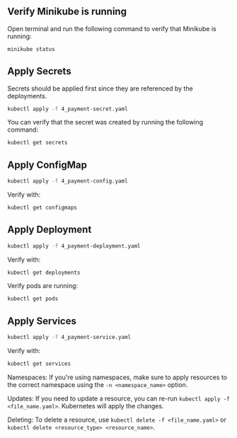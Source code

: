 ## Verify Minikube is running
Open terminal and run the following command to verify that Minikube is running:
```bash
minikube status
```

## Apply Secrets
Secrets should be applied first since they are referenced by the deployments.
```bash
kubectl apply -f 4_payment-secret.yaml
```
You can verify that the secret was created by running the following command:
```bash
kubectl get secrets
```

## Apply ConfigMap
```bash
kubectl apply -f 4_payment-config.yaml
```
Verify with:
```bash
kubectl get configmaps
```

## Apply Deployment
```bash
kubectl apply -f 4_payment-deployment.yaml
```
Verify with:
```bash
kubectl get deployments
```
Verify pods are running:
```bash
kubectl get pods
```

## Apply Services
```bash
kubectl apply -f 4_payment-service.yaml
```
Verify with:
```bash
kubectl get services
```

Namespaces: If you're using namespaces, make sure to apply resources to the correct namespace using the `-n <namespace_name>` option.

Updates: If you need to update a resource, you can re-run `kubectl apply -f <file_name.yaml>`. Kubernetes will apply the changes.

Deleting: To delete a resource, use `kubectl delete -f <file_name.yaml>` or `kubectl delete <resource_type> <resource_name>`.


